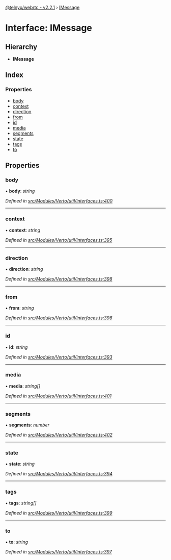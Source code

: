 [@telnyx/webrtc - v2.2.1](../README.md) › [IMessage](imessage.md)

# Interface: IMessage

## Hierarchy

* **IMessage**

## Index

### Properties

* [body](imessage.md#body)
* [context](imessage.md#context)
* [direction](imessage.md#direction)
* [from](imessage.md#from)
* [id](imessage.md#id)
* [media](imessage.md#media)
* [segments](imessage.md#segments)
* [state](imessage.md#state)
* [tags](imessage.md#tags)
* [to](imessage.md#to)

## Properties

###  body

• **body**: *string*

*Defined in [src/Modules/Verto/util/interfaces.ts:400](https://github.com/team-telnyx/webrtc/blob/8cdca06/packages/js/src/Modules/Verto/util/interfaces.ts#L400)*

___

###  context

• **context**: *string*

*Defined in [src/Modules/Verto/util/interfaces.ts:395](https://github.com/team-telnyx/webrtc/blob/8cdca06/packages/js/src/Modules/Verto/util/interfaces.ts#L395)*

___

###  direction

• **direction**: *string*

*Defined in [src/Modules/Verto/util/interfaces.ts:398](https://github.com/team-telnyx/webrtc/blob/8cdca06/packages/js/src/Modules/Verto/util/interfaces.ts#L398)*

___

###  from

• **from**: *string*

*Defined in [src/Modules/Verto/util/interfaces.ts:396](https://github.com/team-telnyx/webrtc/blob/8cdca06/packages/js/src/Modules/Verto/util/interfaces.ts#L396)*

___

###  id

• **id**: *string*

*Defined in [src/Modules/Verto/util/interfaces.ts:393](https://github.com/team-telnyx/webrtc/blob/8cdca06/packages/js/src/Modules/Verto/util/interfaces.ts#L393)*

___

###  media

• **media**: *string[]*

*Defined in [src/Modules/Verto/util/interfaces.ts:401](https://github.com/team-telnyx/webrtc/blob/8cdca06/packages/js/src/Modules/Verto/util/interfaces.ts#L401)*

___

###  segments

• **segments**: *number*

*Defined in [src/Modules/Verto/util/interfaces.ts:402](https://github.com/team-telnyx/webrtc/blob/8cdca06/packages/js/src/Modules/Verto/util/interfaces.ts#L402)*

___

###  state

• **state**: *string*

*Defined in [src/Modules/Verto/util/interfaces.ts:394](https://github.com/team-telnyx/webrtc/blob/8cdca06/packages/js/src/Modules/Verto/util/interfaces.ts#L394)*

___

###  tags

• **tags**: *string[]*

*Defined in [src/Modules/Verto/util/interfaces.ts:399](https://github.com/team-telnyx/webrtc/blob/8cdca06/packages/js/src/Modules/Verto/util/interfaces.ts#L399)*

___

###  to

• **to**: *string*

*Defined in [src/Modules/Verto/util/interfaces.ts:397](https://github.com/team-telnyx/webrtc/blob/8cdca06/packages/js/src/Modules/Verto/util/interfaces.ts#L397)*
